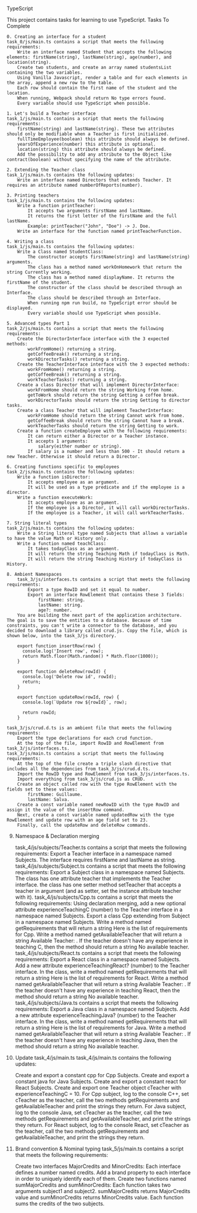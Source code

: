 TypeScript

This project contains tasks for learning to use TypeScript.
Tasks To Complete

    0. Creating an interface for a student
    task_0/js/main.ts contains a script that meets the following requirements:
        Write an interface named Student that accepts the following elements: firstName(string), lastName(string), age(number), and location(string).
        Create two students, and create an array named studentsList containing the two variables.
        Using Vanilla Javascript, render a table and for each elements in the array, append a new row to the table.
        Each row should contain the first name of the student and the location.
        When running, Webpack should return No type errors found.
        Every variable should use TypeScript when possible.

    1. Let's build a Teacher interface
    task_1/js/main.ts contains a script that meets the following requirements:
        firstName(string) and lastName(string). These two attributes should only be modifiable when a Teacher is first initialized.
        fullTimeEmployee(boolean) this attribute should always be defined.
        yearsOfExperience(number) this attribute is optional.
        location(string) this attribute should always be defined.
        Add the possibility to add any attribute to the Object like contract(boolean) without specifying the name of the attribute.

    2. Extending the Teacher class
    task_1/js/main.ts contains the following updates:
        Write an interface named Directors that extends Teacher. It requires an attribute named numberOfReports(number).

    3. Printing teachers
    task_1/js/main.ts contains the following updates:
        Write a function printTeacher:
            It accepts two arguments firstName and lastName.
            It returns the first letter of the firstName and the full lastName.
            Example: printTeacher("John", "Doe") -> J. Doe.
        Write an interface for the function named printTeacherFunction.

    4. Writing a class
    task_1/js/main.ts contains the following updates:
        Write a Class named StudentClass:
            The constructor accepts firstName(string) and lastName(string) arguments.
            The class has a method named workOnHomework that return the string Currently working.
            The class has a method named displayName. It returns the firstName of the student.
            The constructor of the class should be described through an Interface.
            The class should be described through an Interface.
            When running npm run build, no TypeScript error should be displayed.
            Every variable should use TypeScript when possible.

    5. Advanced types Part 1
    task_2/js/main.ts contains a script that meets the following requirements:
        Create the DirectorInterface interface with the 3 expected methods:
            workFromHome() returning a string.
            getCoffeeBreak() returning a string.
            workDirectorTasks() returning a string.
        Create the TeacherInterface interface with the 3 expected methods:
            workFromHome() returning a string.
            getCoffeeBreak() returning a string.
            workTeacherTasks() returning a string.
        Create a class Director that will implement DirectorInterface:
            workFromHome should return the string Working from home.
            getToWork should return the string Getting a coffee break.
            workDirectorTasks should return the string Getting to director tasks.
        Create a class Teacher that will implement TeacherInterface:
            workFromHome should return the string Cannot work from home.
            getCoffeeBreak should return the string Cannot have a break.
            workTeacherTasks should return the string Getting to work.
        Create a function createEmployee with the following requirements:
            It can return either a Director or a Teacher instance.
            It accepts 1 arguments:
                salary(either number or string).
            If salary is a number and less than 500 - It should return a new Teacher. Otherwise it should return a Director.

    6. Creating functions specific to employees
    task_2/js/main.ts contains the following updates:
        Write a function isDirector:
            It accepts employee as an argument.
            It will be used as a type predicate and if the employee is a director.
        Write a function executeWork:
            It accepts employee as an argument.
            If the employee is a Director, it will call workDirectorTasks.
            If the employee is a Teacher, it will call workTeacherTasks.

    7. String literal types
    task_2/js/main.ts contains the following updates:
        Write a String literal type named Subjects that allows a variable to have the value Math or History only.
        Write a function named teachClass:
            It takes todayClass as an argument.
            It will return the string Teaching Math if todayClass is Math.
            It will return the string Teaching History if todayClass is History.

    8. Ambient Namespaces
        task_3/js/interfaces.ts contains a script that meets the following requirements:
            Export a type RowID and set it equal to number.
            Export an interface RowElement that contains these 3 fields:
                firstName: string.
                lastName: string.
                age?: number.
        You are building the next part of the application architecture. The goal is to save the entities to a database. Because of time constraints, you can't write a connector to the database, and you decided to download a library called crud.js. Copy the file, which is shown below, into the task_3/js directory.

        export function insertRow(row) {
          console.log('Insert row', row);
          return Math.floor(Math.random() * Math.floor(1000));
        }

        export function deleteRow(rowId) {
          console.log('Delete row id', rowId);
          return;
        }

        export function updateRow(rowId, row) {
          console.log(`Update row ${rowId}`, row);

          return rowId;
        }

    task_3/js/crud.d.ts is an ambient file that meets the following requirements:
        Export the type declarations for each crud function.
        At the top of the file, import RowID and RowElement from task_3/js/interfaces.ts.
    task_3/js/main.ts contains a script that meets the following requirements:
        At the top of the file create a triple slash directive that includes all the dependencies from task_3/js/crud.d.ts.
        Import the RowID type and RowElement from task_3/js/interfaces.ts.
        Import everything from task_3/js/crud.js as CRUD.
        Create an object called row with the type RowElement with the fields set to these values:
            firstName: Guillaume.
            lastName: Salva.
        Create a const variable named newRowID with the type RowID and assign it the value of the insertRow command.
        Next, create a const variable named updatedRow with the type RowElement and update row with an age field set to 23.
        Finally, call the updateRow and deleteRow commands.

9. Namespace & Declaration merging

    task_4/js/subjects/Teacher.ts contains a script that meets the following requirements:
        Export a Teacher interface in a namespace named Subjects.
        The interface requires firstName and lastName as string.
    task_4/js/subjects/Subject.ts contains a script that meets the following requirements:
        Export a Subject class in a namespace named Subjects.
        The class has one attribute teacher that implements the Teacher interface.
        the class has one setter method setTeacher that accepts a teacher in argument (and as setter, set the instance attribute teacher with it).
    task_4/js/subjects/Cpp.ts contains a script that meets the following requirements:
        Using declaration merging, add a new optional attribute experienceTeachingC (number) to the Teacher interface in a namespace named Subjects.
        Export a class Cpp extending from Subject in a namespace named Subjects.
            Write a method named getRequirements that will return a string Here is the list of requirements for Cpp.
            Write a method named getAvailableTeacher that will return a string Available Teacher: <first name of teacher>.
            If the teacher doesn't have any experience in teaching C, then the method should return a string No available teacher.
    task_4/js/subjects/React.ts contains a script that meets the following requirements:
        Export a React class in a namespace named Subjects.
        Add a new attribute experienceTeachingReact? (number) to the Teacher interface.
        In the class, write a method named getRequirements that will return a string Here is the list of requirements for React.
        Write a method named getAvailableTeacher that will return a string Available Teacher: <first name of teacher>.
        If the teacher doesn't have any experience in teaching React, then the method should return a string No available teacher.
    task_4/js/subjects/Java.ts contains a script that meets the following requirements:
        Export a Java class in a namespace named Subjects.
        Add a new attribute experienceTeachingJava? (number) to the Teacher interface.
        In the class, write a method named getRequirements that will return a string Here is the list of requirements for Java.
        Write a method named getAvailableTeacher that will return a string Available Teacher: <first name of teacher>.
        If the teacher doesn't have any experience in teaching Java, then the method should return a string No available teacher.

10. Update task_4/js/main.ts
task_4/js/main.ts contains the following updates:

    Create and export a constant cpp for Cpp Subjects.
    Create and export a constant java for Java Subjects.
    Create and export a constant react for React Subjects.
    Create and export one Teacher object cTeacher with experienceTeachingC = 10.
    For Cpp subject, log to the console C++, set cTeacher as the teacher, call the two methods getRequirements and getAvailableTeacher and print the strings they return.
    For Java subject, log to the console Java, set cTeacher as the teacher, call the two methods getRequirements and getAvailableTeacher, and print the strings they return.
    For React subject, log to the console React, set cTeacher as the teacher, call the two methods getRequirements and getAvailableTeacher, and print the strings they return.

11. Brand convention & Nominal typing
task_5/js/main.ts contains a script that meets the following requirements:

    Create two interfaces MajorCredits and MinorCredits:
        Each interface defines a number named credits.
        Add a brand property to each interface in order to uniquely identify each of them.
    Create two functions named sumMajorCredits and sumMinorCredits:
        Each function takes two arguments subject1 and subject2.
        sumMajorCredits returns MajorCredits value and sumMinorCredits returns MinorCredits value.
        Each function sums the credits of the two subjects.


